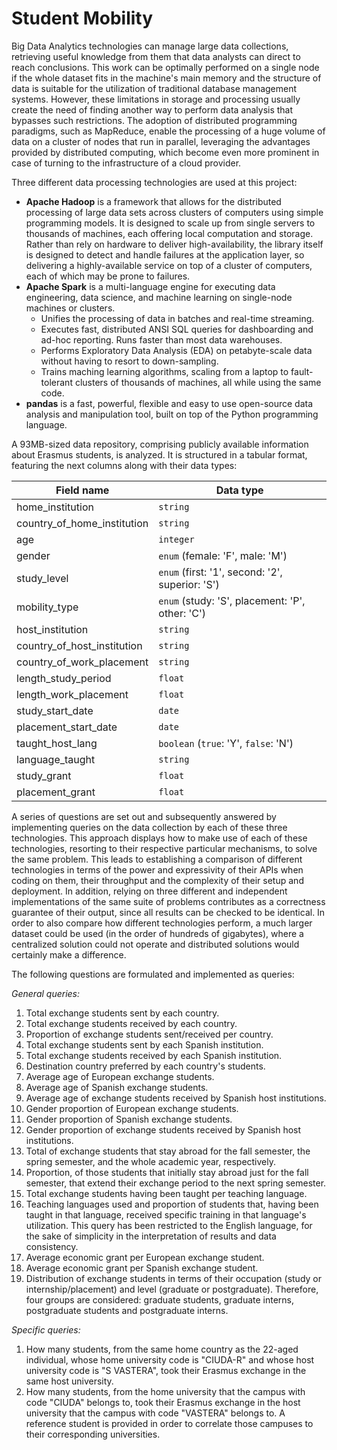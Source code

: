 # Student Mobility

Big Data Analytics technologies can manage large data collections, retrieving useful knowledge from them that data analysts can direct to reach conclusions. This work can be optimally performed on a single node if the whole dataset fits in the machine's main memory and the structure of data is suitable for the utilization of traditional database management systems. However, these limitations in storage and processing usually create the need of finding another way to perform data analysis that bypasses such restrictions. The adoption of distributed programming paradigms, such as MapReduce, enable the processing of a huge volume of data on a cluster of nodes that run in parallel, leveraging the advantages provided by distributed computing, which become even more prominent in case of turning to the infrastructure of a cloud provider.

Three different data processing technologies are used at this project:

* **Apache Hadoop** is a framework that allows for the distributed processing of large data sets across clusters of computers using simple programming models. It is designed to scale up from single servers to thousands of machines, each offering local computation and storage. Rather than rely on hardware to deliver high-availability, the library itself is designed to detect and handle failures at the application layer, so delivering a highly-available service on top of a cluster of computers, each of which may be prone to failures.
* **Apache Spark** is a multi-language engine for executing data engineering, data science, and machine learning on single-node machines or clusters.
  * Unifies the processing of data in batches and real-time streaming.
  * Executes fast, distributed ANSI SQL queries for dashboarding and ad-hoc reporting. Runs faster than most data warehouses.
  * Performs Exploratory Data Analysis (EDA) on petabyte-scale data without having to resort to down-sampling.
  * Trains maching learning algorithms, scaling from a laptop to fault-tolerant clusters of thousands of machines, all while using the same code.
* **pandas** is a fast, powerful, flexible and easy to use open-source data analysis and manipulation tool, built on top of the Python programming language.


A 93MB-sized data repository, comprising publicly available information about Erasmus students, is analyzed. It is structured in a tabular format, featuring the next columns along with their data types:

| Field name | Data type |
| ---------- | --------- |
| home_institution            | `string`  |
| country_of_home_institution | `string`  |
| age                         | `integer` |
| gender                      | `enum` (female: 'F', male: 'M') |
| study_level                 | `enum` (first: '1', second: '2', superior: 'S') |
| mobility_type               | `enum` (study: 'S', placement: 'P', other: 'C') |
| host_institution            | `string`  |
| country_of_host_institution | `string`  |
| country_of_work_placement   | `string`  |
| length_study_period         | `float`   |
| length_work_placement       | `float`   |
| study_start_date            | `date`    |
| placement_start_date        | `date`    |
| taught_host_lang            | `boolean` (`true`: 'Y', `false`: 'N') |
| language_taught             | `string`  |
| study_grant                 | `float`   |
| placement_grant             | `float`   |

A series of questions are set out and subsequently answered by implementing queries on the data collection by each of these three technologies. This approach displays how to make use of each of these technologies, resorting to their respective particular mechanisms, to solve the same problem. This leads to establishing a comparison of different technologies in terms of the power and expressivity of their APIs when coding on them, their throughput and the complexity of their setup and deployment. In addition, relying on three different and independent implementations of the same suite of problems contributes as a correctness guarantee of their output, since all results can be checked to be identical. In order to also compare how different technologies perform, a much larger dataset could be used (in the order of hundreds of gigabytes), where a centralized solution could not operate and distributed solutions would certainly make a difference.

The following questions are formulated and implemented as queries:

_General queries:_

1. Total exchange students sent by each country.
2. Total exchange students received by each country.
3. Proportion of exchange students sent/received per country.
4. Total exchange students sent by each Spanish institution.
5. Total exchange students received by each Spanish institution.
6. Destination country preferred by each country's students.
7. Average age of European exchange students.
8. Average age of Spanish exchange students.
9. Average age of exchange students received by Spanish host institutions.
10. Gender proportion of European exchange students.
11. Gender proportion of Spanish exchange students.
12. Gender proportion of exchange students received by Spanish host institutions.
13. Total of exchange students that stay abroad for the fall semester, the spring semester, and the whole academic year, respectively.
14. Proportion, of those students that initially stay abroad just for the fall semester, that extend their exchange period to the next spring semester.
15. Total exchange students having been taught per teaching language.
16. Teaching languages used and proportion of students that, having been taught in that language, received specific training in that language's utilization. This query has been restricted to the English language, for the sake of simplicity in the interpretation of results and data consistency.
17. Average economic grant per European exchange student.
18. Average economic grant per Spanish exchange student.
19. Distribution of exchange students in terms of their occupation (study or internship/placement) and level (graduate or postgraduate). Therefore, four groups are considered: graduate students, graduate interns, postgraduate students and postgraduate interns.

_Specific queries:_

1. How many students, from the same home country as the 22-aged individual, whose home university code is "CIUDA-R" and whose host university code is "S VASTERA", took their Erasmus exchange in the same host university.
2. How many students, from the home university that the campus with code "CIUDA" belongs to, took their Erasmus exchange in the host university that the campus with code "VASTERA" belongs to. A reference student is provided in order to correlate those campuses to their corresponding universities.
